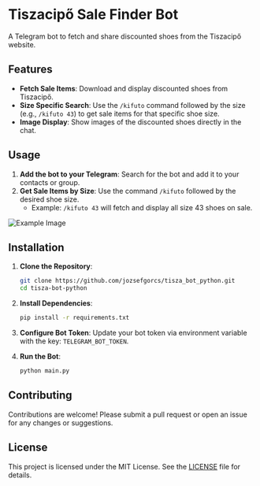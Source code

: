 # Tiszacipő Sale Finder Bot

A Telegram bot to fetch and share discounted shoes from the Tiszacipő website.

## Features

- **Fetch Sale Items**: Download and display discounted shoes from Tiszacipő.
- **Size Specific Search**: Use the `/kifuto` command followed by the size (e.g., `/kifuto 43`) to get sale items for that specific shoe size.
- **Image Display**: Show images of the discounted shoes directly in the chat.

## Usage

1. **Add the bot to your Telegram**: Search for the bot and add it to your contacts or group.
2. **Get Sale Items by Size**: Use the command `/kifuto` followed by the desired shoe size.
    - Example: `/kifuto 43` will fetch and display all size 43 shoes on sale.

![Example Image](https://i.imgur.com/xWxSW4y.png)

## Installation

1. **Clone the Repository**:
    ```bash
    git clone https://github.com/jozsefgorcs/tisza_bot_python.git
    cd tisza-bot-python
    ```

2. **Install Dependencies**:
    ```bash
    pip install -r requirements.txt
    ```

3. **Configure Bot Token**: Update your bot token via environment variable with the key: `TELEGRAM_BOT_TOKEN`.

4. **Run the Bot**:
    ```bash
    python main.py
    ```

## Contributing

Contributions are welcome! Please submit a pull request or open an issue for any changes or suggestions.

## License

This project is licensed under the MIT License. See the [LICENSE](LICENSE) file for details.
